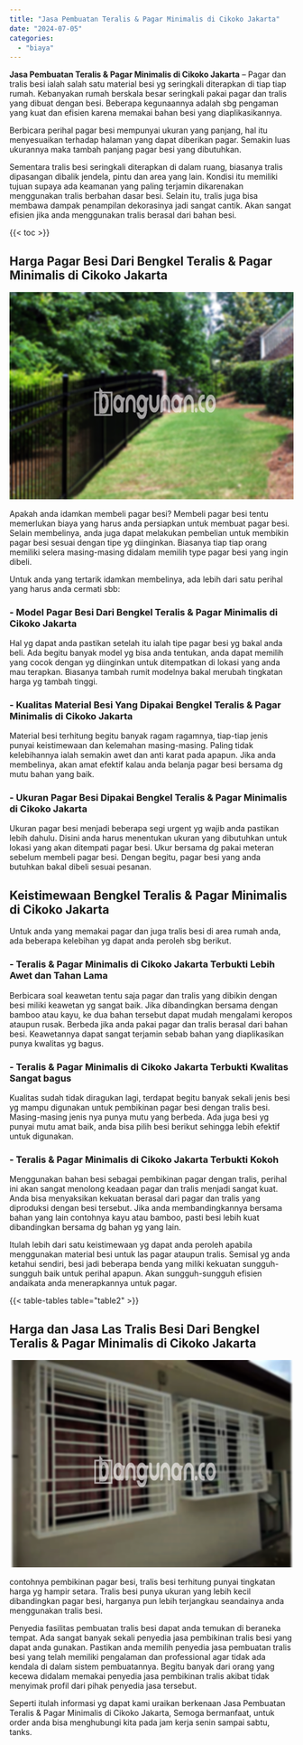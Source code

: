 ```yaml
---
title: "Jasa Pembuatan Teralis & Pagar Minimalis di Cikoko Jakarta"
date: "2024-07-05"
categories: 
  - "biaya"
---
```


**Jasa Pembuatan Teralis & Pagar Minimalis di Cikoko Jakarta** – Pagar dan tralis besi ialah salah satu material besi yg seringkali diterapkan di tiap tiap rumah. Kebanyakan rumah berskala besar seringkali pakai pagar dan tralis yang dibuat dengan besi. Beberapa kegunaannya adalah sbg pengaman yang kuat dan efisien karena memakai bahan besi yang diaplikasikannya.

Berbicara perihal pagar besi mempunyai ukuran yang panjang, hal itu menyesuaikan terhadap halaman yang dapat diberikan pagar. Semakin luas ukurannya maka tambah panjang pagar besi yang dibutuhkan.

Sementara tralis besi seringkali diterapkan di dalam ruang, biasanya tralis dipasangan dibalik jendela, pintu dan area yang lain. Kondisi itu memiliki tujuan supaya ada keamanan yang paling terjamin dikarenakan menggunakan tralis berbahan dasar besi. Selain itu, tralis juga bisa membawa dampak penampilan dekorasinya jadi sangat cantik. Akan sangat efisien jika anda menggunakan tralis berasal dari bahan besi.

{{< toc >}}

## Harga Pagar Besi Dari Bengkel Teralis & Pagar Minimalis di Cikoko Jakarta

![Jasa Pembuatan Teralis & Pagar Minimalis di Cikoko Jakarta](/images/pagar-minimalis-murah-07.png)

Apakah anda idamkan membeli pagar besi? Membeli pagar besi tentu memerlukan biaya yang harus anda persiapkan untuk membuat pagar besi. Selain membelinya, anda juga dapat melakukan pembelian untuk membikin pagar besi sesuai dengan tipe yg diinginkan. Biasanya tiap tiap orang memiliki selera masing-masing didalam memilih type pagar besi yang ingin dibeli.

Untuk anda yang tertarik idamkan membelinya, ada lebih dari satu perihal yang harus anda cermati sbb:
### \- Model Pagar Besi Dari Bengkel Teralis & Pagar Minimalis di Cikoko Jakarta

Hal yg dapat anda pastikan setelah itu ialah tipe pagar besi yg bakal anda beli. Ada begitu banyak model yg bisa anda tentukan, anda dapat memilih yang cocok dengan yg diinginkan untuk ditempatkan di lokasi yang anda mau terapkan. Biasanya tambah rumit modelnya bakal merubah tingkatan harga yg tambah tinggi.

### \- Kualitas Material Besi Yang Dipakai Bengkel Teralis & Pagar Minimalis di Cikoko Jakarta

Material besi terhitung begitu banyak ragam ragamnya, tiap-tiap jenis punyai keistimewaan dan kelemahan masing-masing. Paling tidak kelebihannya ialah semakin awet dan anti karat pada apapun. Jika anda membelinya, akan amat efektif kalau anda belanja pagar besi bersama dg mutu bahan yang baik.

### \- Ukuran Pagar Besi Dipakai Bengkel Teralis & Pagar Minimalis di Cikoko Jakarta

Ukuran pagar besi menjadi beberapa segi urgent yg wajib anda pastikan lebih dahulu. Disini anda harus menentukan ukuran yang dibutuhkan untuk lokasi yang akan ditempati pagar besi. Ukur bersama dg pakai meteran sebelum membeli pagar besi. Dengan begitu, pagar besi yang anda butuhkan bakal dibeli sesuai pesanan.

## Keistimewaan Bengkel Teralis & Pagar Minimalis di Cikoko Jakarta

Untuk anda yang memakai pagar dan juga tralis besi di area rumah anda, ada beberapa kelebihan yg dapat anda peroleh sbg berikut.

### \- Teralis & Pagar Minimalis di Cikoko Jakarta Terbukti Lebih Awet dan Tahan Lama

Berbicara soal keawetan tentu saja pagar dan tralis yang dibikin dengan besi miliki keawetan yg sangat baik. Jika dibandingkan bersama dengan bamboo atau kayu, ke dua bahan tersebut dapat mudah mengalami keropos ataupun rusak. Berbeda jika anda pakai pagar dan tralis berasal dari bahan besi. Keawetannya dapat sangat terjamin sebab bahan yang diaplikasikan punya kwalitas yg bagus.

### \- Teralis & Pagar Minimalis di Cikoko Jakarta Terbukti Kwalitas Sangat bagus

Kualitas sudah tidak diragukan lagi, terdapat begitu banyak sekali jenis besi yg mampu digunakan untuk pembikinan pagar besi dengan tralis besi. Masing-masing jenis nya punya mutu yang berbeda. Ada juga besi yg punyai mutu amat baik, anda bisa pilih besi berikut sehingga lebih efektif untuk digunakan.

### \- Teralis & Pagar Minimalis di Cikoko Jakarta Terbukti Kokoh

Menggunakan bahan besi sebagai pembikinan pagar dengan tralis, perihal ini akan sangat menolong keadaan pagar dan tralis menjadi sangat kuat. Anda bisa menyaksikan kekuatan berasal dari pagar dan tralis yang diproduksi dengan besi tersebut. Jika anda membandingkannya bersama bahan yang lain contohnya kayu atau bamboo, pasti besi lebih kuat dibandingkan bersama dg bahan yg yang lain.

Itulah lebih dari satu keistimewaan yg dapat anda peroleh apabila menggunakan material besi untuk las pagar ataupun tralis. Semisal yg anda ketahui sendiri, besi jadi beberapa benda yang miliki kekuatan sungguh-sungguh baik untuk perihal apapun. Akan sungguh-sungguh efisien andaikata anda menerapkannya untuk pagar.

{{< table-tables table="table2" >}}

## Harga dan Jasa Las Tralis Besi Dari Bengkel Teralis & Pagar Minimalis di Cikoko Jakarta

![Jasa Pembuatan Teralis & Pagar Minimalis di Cikoko Jakarta](/images/teralis-minimalis-murah-23.png)

contohnya pembikinan pagar besi, tralis besi terhitung punyai tingkatan harga yg hampir setara. Tralis besi punya ukuran yang lebih kecil dibandingkan pagar besi, harganya pun lebih terjangkau seandainya anda menggunakan tralis besi.

Penyedia fasilitas pembuatan tralis besi dapat anda temukan di beraneka tempat. Ada sangat banyak sekali penyedia jasa pembikinan tralis besi yang dapat anda gunakan. Pastikan anda memilih penyedia jasa pembuatan tralis besi yang telah memiliki pengalaman dan professional agar tidak ada kendala di dalam sistem pembuatannya. Begitu banyak dari orang yang kecewa didalam memakai penyedia jasa pembikinan tralis akibat tidak menyimak profil dari pihak penyedia jasa tersebut.

Seperti itulah informasi yg dapat kami uraikan berkenaan Jasa Pembuatan Teralis & Pagar Minimalis di Cikoko Jakarta, Semoga bermanfaat, untuk order anda bisa menghubungi kita pada jam kerja senin sampai sabtu, tanks.
